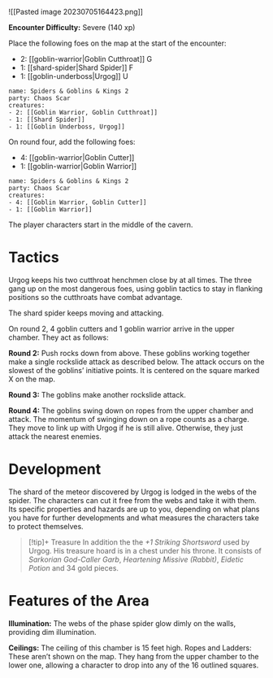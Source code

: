 ![[Pasted image 20230705164423.png]]

**Encounter Difficulty:** Severe (140 xp)

Place the following foes on the map at the start of the encounter: 
 - 2: [[goblin-warrior|Goblin Cutthroat]] G
 - 1: [[shard-spider|Shard Spider]] F
 - 1: [[goblin-underboss|Urgog]] U 

```encounter
name: Spiders & Goblins & Kings 2
party: Chaos Scar
creatures:
- 2: [[Goblin Warrior, Goblin Cutthroat]] 
- 1: [[Shard Spider]]
- 1: [[Goblin Underboss, Urgog]]
```

On round four, add the following foes:
 - 4: [[goblin-warrior|Goblin Cutter]]
 - 1: [[goblin-warrior|Goblin Warrior]]

```encounter
name: Spiders & Goblins & Kings 2
party: Chaos Scar
creatures:
- 4: [[Goblin Warrior, Goblin Cutter]] 
- 1: [[Goblin Warrior]]
```

The player characters start in the middle of the cavern. 

# Tactics
Urgog keeps his two cutthroat henchmen close by at all times. The three gang up on the most dangerous foes, using goblin tactics to stay in flanking positions so the cutthroats have combat advantage. 

The shard spider keeps moving and attacking.

On round 2, 4 goblin cutters and 1 goblin warrior arrive in the upper chamber. They act as follows: 

**Round 2:** Push rocks down from above. These goblins working together make a single rockslide attack as described below. The attack occurs on the slowest of the goblins’ initiative points. It is centered on the square marked X on the map. 

**Round 3:** The goblins make another rockslide attack. 

**Round 4:** The goblins swing down on ropes from the upper chamber and attack. The momentum of swinging down on a rope counts as a charge. They move to link up with Urgog if he is still alive. Otherwise, they just attack the nearest enemies. 

# Development 
The shard of the meteor discovered by Urgog is lodged in the webs of the spider. The characters can cut it free from the webs and take it with them. Its specific properties and hazards are up to you, depending on what plans you have for further developments and what measures the characters take to protect themselves. 

> [!tip]+ Treasure
> In addition the the *+1 Striking Shortsword* used by Urgog.  His treasure hoard is in a chest under his throne. It consists of *Sarkorian God-Caller Garb*, *Heartening Missive (Rabbit)*, *Eidetic Potion* and 34 gold pieces. 

# Features of the Area
**Illumination:** The webs of the phase spider glow dimly on the walls, providing dim illumination. 

**Ceilings:** The ceiling of this chamber is 15 feet high. Ropes and Ladders: These aren’t shown on the map. They hang from the upper chamber to the lower one, allowing a character to drop into any of the 16 outlined squares.